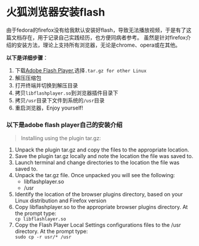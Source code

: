 # 火狐浏览器安装flash

由于fedora的firefox没有给我默认安装好flash，导致无法播放视频，于是有了这篇文档存在，用于记录自己实践经历，也方便同病者参考。
虽然是针对firefox介绍的安装方法，理论上支持所有浏览器，无论是chrome、opera或在其他。

**以下是详细步骤**：

1. 下载[Adobe Flash Player](https://get.adobe.com/flashplayer),选择`.tar.gz for other Linux`
2. 解压压缩包
3. 打开终端并切换到解压目录
4. 拷贝`libflashplayer.so`到浏览器插件目录下
5. 拷贝`/usr`目录下文件到系统的`/usr`目录
6. 重启浏览器，Enjoy yourself!

### 以下是adobe flash player自己的安装介绍

> Installing using the plugin tar.gz:
  <ol>
    <li>Unpack the plugin tar.gz and copy the files to the appropriate location.  </li>
    <li>Save the plugin tar.gz locally and note the location the file was saved to.</li>
    <li>Launch terminal and change directories to the location the file was saved to.
    <li>Unpack the tar.gz file.  Once unpacked you will see the following:
      <ul>
        <li>libflashplayer.so</li>
        <li>/usr</li>
      </ul>
    <li>Identify the location of the browser plugins directory, based on your Linux distribution and Firefox version
    <li>Copy libflashplayer.so to the appropriate browser plugins directory.  At the prompt type:</li>
      <code>cp libflashlayer.so <BrowserPluginsLocation></code>
    <li>Copy the Flash Player Local Settings configurations files to the /usr directory.  At the prompt type:</li>
      <code>sudo cp -r usr/* /usr</code>
  </ol>

